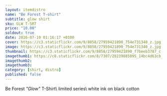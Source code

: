 ```yaml
---
layout: itemdistro
name: "Be Forest T-shirt"
subtitle: glow shirt
sku: GLW T-SRT
price: "10.00"
soldout: true
date: 2016-07-10 01:16:17 +0100
cover: https://c3.staticflickr.com/9/8858/27959421890_754e731340_z.jpg
image: https://c3.staticflickr.com/9/8858/27959421890_754e731340_z.jpg
thumbnail: https://c3.staticflickr.com/9/8858/27959421890_f7beeb3787_c.jpg
imagethumb1: https://c8.staticflickr.com/8/7307/28239885095_14bc4d63cb_c.jpg
imagethumb2:
imagethumb3:
category: [shirt, distro]
published: false
---
```


Be Forest *"Glow"* T-Shirt\\
limited series\\
white ink on black cotton